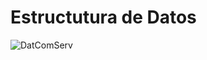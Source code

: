 # Estructutura de Datos
![DatComServ](https://user-images.githubusercontent.com/88680493/198282335-ab344ab8-aa2d-425f-8e66-8e88818fab6b.jpg)

